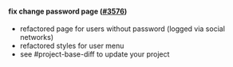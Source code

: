 #### fix change password page ([#3576](https://github.com/shopsys/shopsys/pull/3576))

-   refactored page for users without password (logged via social networks)
-   refactored styles for user menu
-   see #project-base-diff to update your project
